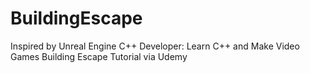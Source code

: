 # BuildingEscape

Inspired by Unreal Engine C++ Developer: Learn C++ and Make Video Games Building Escape Tutorial via Udemy
